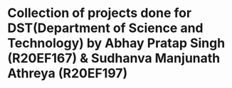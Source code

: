 # Collection of projects done for DST(Department of Science and Technology) by Abhay Pratap Singh (R20EF167) & Sudhanva Manjunath Athreya (R20EF197)
